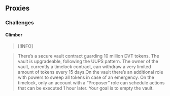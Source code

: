 ## Proxies 

### Challenges 

#### Climber 

>[!INFO]

> There’s a secure vault contract guarding 10 million DVT tokens. The vault is upgradeable, following the UUPS pattern. The owner of the vault, currently a timelock contract, can withdraw a very limited amount of tokens every 15 days.On the vault there’s an additional role with powers to sweep all tokens in case of an emergency. On the timelock, only an account with a “Proposer” role can schedule actions that can be executed 1 hour later. Your goal is to empty the vault.

